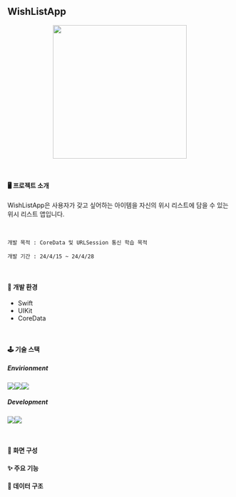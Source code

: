 ## WishListApp


<p align="center">
  <img src="https://velog.velcdn.com/images/jihae__qu/post/7ff0cd03-35af-42b9-bb1e-579f80794ba6/image.png" width=300 height=300>

</p>




<br>

#### 🖥️  **프로젝트 소개**
WishListApp은 사용자가 갖고 싶어하는 아이템을 자신의 위시 리스트에 담을 수 있는 위시 리스트 앱입니다.

<br>

	개발 목적 : CoreData 및 URLSession 통신 학습 목적

	개발 기간 : 24/4/15 ~ 24/4/28
    
<br>   

#### 🛞  **개발 환경**

- Swift
- UIKit
- CoreData


<br>   

#### 🕹️ **기술 스택**

##### Envirionment
<img src="https://img.shields.io/badge/xcode-black?style=for-the-badge&logo=Xcode&logoColor=147EFB"><img src="https://img.shields.io/badge/git-black?style=for-the-badge&logo=git&logoColor=F05032"><img src="https://img.shields.io/badge/github-blue?style=for-the-badge&logo=github&logoColor=181717">

##### Development
<img src="https://img.shields.io/badge/Swift-black?style=for-the-badge&logo=swift&logoColor=F05138"><img src="https://img.shields.io/badge/uikit-black?style=for-the-badge&logo=uikit&logoColor=2396F3">


<br>   


#### 📱 화면 구성



#### ✨ 주요 기능

#### 🌱 데이터 구조
